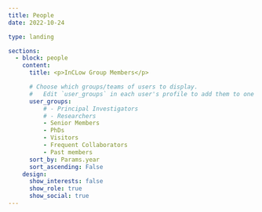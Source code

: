 ```yaml
---
title: People
date: 2022-10-24

type: landing

sections:
  - block: people
    content:
      title: <p>InCLow Group Members</p>

      # Choose which groups/teams of users to display.
      #   Edit `user_groups` in each user's profile to add them to one or more of these groups.
      user_groups:
          # - Principal Investigators
          # - Researchers
          - Senior Members
          - PhDs
          - Visitors
          - Frequent Collaborators
          - Past members
      sort_by: Params.year
      sort_ascending: False
    design:
      show_interests: false
      show_role: true
      show_social: true
---
```

